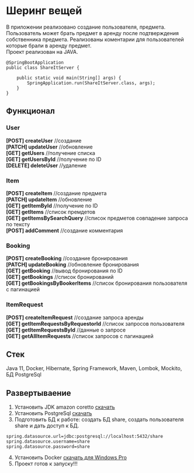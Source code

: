 # Шеринг вещей
В приложении реализовано создание пользователя, предмета. Пользователь может брать предмет в аренду после подтверждения собственника предмета. Реализованы коментарии для пользователей которые брали в аренду предмет.  
Проект реализован на JAVA.
```
@SpringBootApplication
public class ShareItServer {

	public static void main(String[] args) {
		SpringApplication.run(ShareItServer.class, args);
	}
}
```

## Функционал
### User
**[POST] createUser** //создание   
**[PATCH] updateUser** //обновление   
**[GET] getUsers** //получение списка  
**[GET] getUsersById** //получение по ID  
**[DELETE] deleteUser** //удаление  

### Item
**[POST] createItem** //создание предмета    
**[PATCH] updateItem** //обновление    
**[GET] getItemById** //получение по ID    
**[GET] getItems** //список премдетов  
**[GET] getItemsBySearchQuery** //список предметов совпадение запроса по тексту    
**[POST] addComment** //создание комментария    

### Booking
**[POST] createBooking** //создание бронирования  
**[PATCH] updateBooking** //обновление бронирования  
**[GET] getBooking** //вывод бронирования по ID  
**[GET] getBookings** //список бронирований  
**[GET] getBookingsByBookerItems** //список бронирования пользователя с пагинацией 

### ItemRequest
**[POST] createItemRequest**  //создание запроса аренды      
**[GET] getItemRequestsByRequestorId** //список запросов пользователя    
**[GET] getItemRequestsById** //данные о запросе  
**[GET] getAllItemRequests** //список запросов с пагинацией  

## Стек
Java 11, Docker, Hibernate, Spring Framework, Maven, Lombok, Mockito, БД PostgreSql

## Развертываение
1. Установить JDK amazon coretto [скачать](https://corretto.aws/downloads/latest/amazon-corretto-11-x64-windows-jdk.msi)
2. Установить PostgreSql [скачать](https://www.enterprisedb.com/downloads/postgres-postgresql-downloads)
3. Подготовить БД к работе: создать БД share, создать пользователя share и дать доступ к БД. 
```spring.datasource.driverClassName=org.postgresql.Driver
spring.datasource.url=jdbc:postgresql://localhost:5432/share
spring.datasource.username=share
spring.datasource.password=share
```
4. Установить Docker [скачать для Windows Pro](https://www.docker.com/products/docker-desktop)
5. Проект готов к запуску!!!

